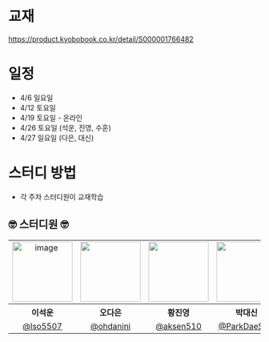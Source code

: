 # 교재
https://product.kyobobook.co.kr/detail/S000001766482
# 일정
- 4/6 일요일 
- 4/12 토요일 
- 4/19 토요일 - 온라인
- 4/26 토요일 (석운, 진영, 수훈)
- 4/27 일요일 (다은, 대신)
# 스터디 방법
- 각 주차 스터디원이 교재학습




## 🤓 스터디원 🤓



<table>
<tbody>

<tr>
<td align="center"><img width="120" alt="image" src="https://github.com/user-attachments/assets/64f0d2f4-2af8-4005-8007-ff33be5396e8"></td>
<td align="center"><img src="https://github.com/user-attachments/assets/3628fe9b-82d7-48ac-9bf1-e680cc0f691c" width="120" /></td>
<td align="center"><img src="https://github.com/user-attachments/assets/d9b3e407-01a6-4103-8819-02ecebbe76f5" width="120" /></td>
<td align="center"><img src="https://github.com/user-attachments/assets/30dd038b-00d1-4f6a-96d1-12ebfa11dbab" width="120" /></td>
<td align="center"><img src="https://github.com/user-attachments/assets/b2572698-4c1e-4eda-ba16-a1ade7b016b6" width="120" /></td>
<td align="center"><img src="https://github.com/user-attachments/assets/66dfff34-8294-43de-bbe3-b7211e96003a" width="120" /></td>
</tr>
<tr>
<th align="center">이석운</th>
<th align="center">오다은</th>
<th align="center">황진영</th>
<th align="center">박대신</th>
<th align="center">조수훈</th>
<th align="center">김태민</th>

</tr>
<tr>
<td align="center" width="120"><a href="https://github.com/lso5507">@lso5507</a></td>
<td align="center" width="120"><a href="https://github.com/ohdanini">@ohdanini</a></td>
<td align="center" width="120"><a href="https://github.com/aksen510">@aksen510</a></td>
<td align="center" width="120"><a href="https://github.com/ParkDaeShin">@ParkDaeShin</a></td>
<td align="center" width="120"><a href="https://github.com/JoSuhun">@JoSuhun</a></td>
<td align="center" width="120"><a href="https://github.com/illchun00">@illchun00</a></td>

</tr>
</tbody>
</table>

</div>
